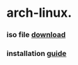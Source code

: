 # arch-linux. 

### iso file [download](http://mirror.xeonbd.com/archlinux/iso/2022.03.01/)
### installation [guide](https://wiki.archlinux.org/title/Installation_guide)
